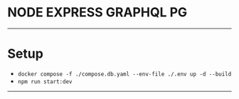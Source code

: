 # NODE EXPRESS GRAPHQL PG

---

# Setup

- `docker compose -f ./compose.db.yaml --env-file ./.env up -d --build`
- `npm run start:dev`

---
